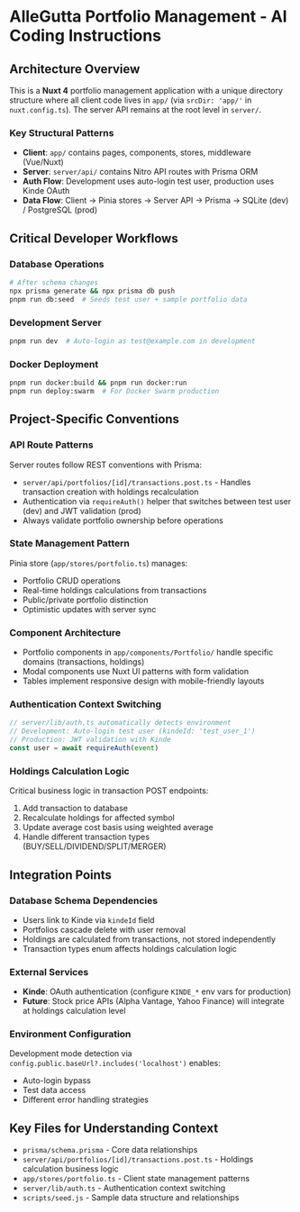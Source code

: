 # AlleGutta Portfolio Management - AI Coding Instructions

## Architecture Overview
This is a **Nuxt 4** portfolio management application with a unique directory structure where all client code lives in `app/` (via `srcDir: 'app/'` in `nuxt.config.ts`). The server API remains at the root level in `server/`.

### Key Structural Patterns
- **Client**: `app/` contains pages, components, stores, middleware (Vue/Nuxt)
- **Server**: `server/api/` contains Nitro API routes with Prisma ORM
- **Auth Flow**: Development uses auto-login test user, production uses Kinde OAuth
- **Data Flow**: Client → Pinia stores → Server API → Prisma → SQLite (dev) / PostgreSQL (prod)

## Critical Developer Workflows

### Database Operations
```bash
# After schema changes
npx prisma generate && npx prisma db push
pnpm run db:seed  # Seeds test user + sample portfolio data
```

### Development Server
```bash
pnpm run dev  # Auto-login as test@example.com in development
```

### Docker Deployment
```bash
pnpm run docker:build && pnpm run docker:run
pnpm run deploy:swarm  # For Docker Swarm production
```

## Project-Specific Conventions

### API Route Patterns
Server routes follow REST conventions with Prisma:
- `server/api/portfolios/[id]/transactions.post.ts` - Handles transaction creation with holdings recalculation
- Authentication via `requireAuth()` helper that switches between test user (dev) and JWT validation (prod)
- Always validate portfolio ownership before operations

### State Management Pattern
Pinia store (`app/stores/portfolio.ts`) manages:
- Portfolio CRUD operations
- Real-time holdings calculations from transactions
- Public/private portfolio distinction
- Optimistic updates with server sync

### Component Architecture
- Portfolio components in `app/components/Portfolio/` handle specific domains (transactions, holdings)
- Modal components use Nuxt UI patterns with form validation
- Tables implement responsive design with mobile-friendly layouts

### Authentication Context Switching
```typescript
// server/lib/auth.ts automatically detects environment
// Development: Auto-login test user (kindeId: 'test_user_1')
// Production: JWT validation with Kinde
const user = await requireAuth(event)
```

### Holdings Calculation Logic
Critical business logic in transaction POST endpoints:
1. Add transaction to database
2. Recalculate holdings for affected symbol
3. Update average cost basis using weighted average
4. Handle different transaction types (BUY/SELL/DIVIDEND/SPLIT/MERGER)

## Integration Points

### Database Schema Dependencies
- Users link to Kinde via `kindeId` field
- Portfolios cascade delete with user removal
- Holdings are calculated from transactions, not stored independently
- Transaction types enum affects holdings calculation logic

### External Services
- **Kinde**: OAuth authentication (configure `KINDE_*` env vars for production)
- **Future**: Stock price APIs (Alpha Vantage, Yahoo Finance) will integrate at holdings calculation level

### Environment Configuration
Development mode detection via `config.public.baseUrl?.includes('localhost')` enables:
- Auto-login bypass
- Test data access
- Different error handling strategies

## Key Files for Understanding Context
- `prisma/schema.prisma` - Core data relationships
- `server/api/portfolios/[id]/transactions.post.ts` - Holdings calculation business logic
- `app/stores/portfolio.ts` - Client state management patterns
- `server/lib/auth.ts` - Authentication context switching
- `scripts/seed.js` - Sample data structure and relationships

